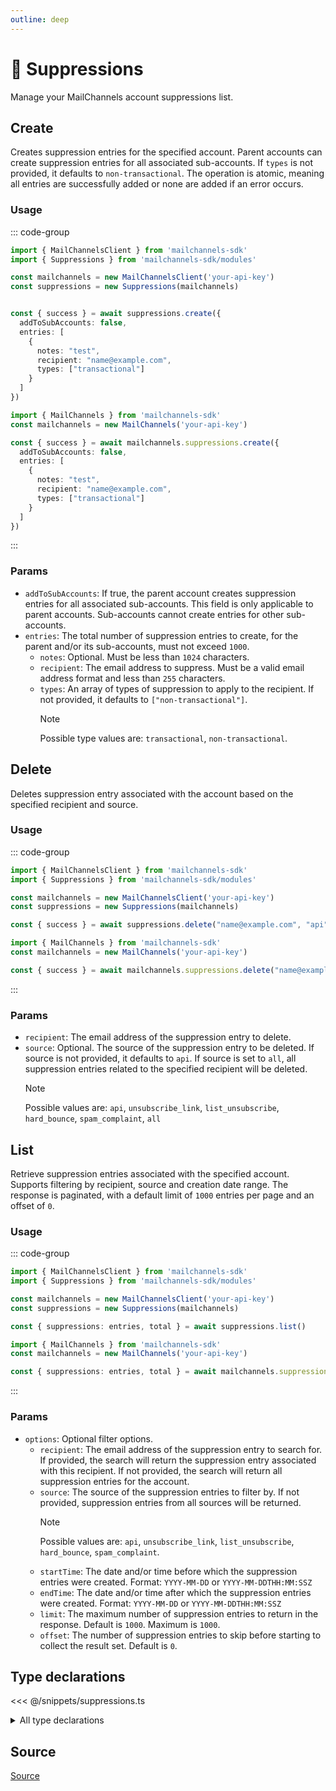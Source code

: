 ```yaml
---
outline: deep
---
```


# 🚫 Suppressions <Badge type="tip" text="module" /> <Badge type="tip" text="Email API" />

<!-- #region description -->
Manage your MailChannels account suppressions list.
<!-- #endregion description -->

## Create <Badge type="info" text="method" />

Creates suppression entries for the specified account. Parent accounts can create suppression entries for all associated sub-accounts. If `types` is not provided, it defaults to `non-transactional`. The operation is atomic, meaning all entries are successfully added or none are added if an error occurs.

### Usage

::: code-group
```ts [modular.ts]
import { MailChannelsClient } from 'mailchannels-sdk'
import { Suppressions } from 'mailchannels-sdk/modules'

const mailchannels = new MailChannelsClient('your-api-key')
const suppressions = new Suppressions(mailchannels)


const { success } = await suppressions.create({
  addToSubAccounts: false,
  entries: [
    {
      notes: "test",
      recipient: "name@example.com",
      types: ["transactional"]
    }
  ]
})
```

```ts [full.ts]
import { MailChannels } from 'mailchannels-sdk'
const mailchannels = new MailChannels('your-api-key')

const { success } = await mailchannels.suppressions.create({
  addToSubAccounts: false,
  entries: [
    {
      notes: "test",
      recipient: "name@example.com",
      types: ["transactional"]
    }
  ]
})
```
:::

### Params

- `addToSubAccounts`: If true, the parent account creates suppression entries for all associated sub-accounts. This field is only applicable to parent accounts. Sub-accounts cannot create entries for other sub-accounts.
- `entries`: The total number of suppression entries to create, for the parent and/or its sub-accounts, must not exceed `1000`.
  - `notes`: Optional. Must be less than `1024` characters.
  - `recipient`: The email address to suppress. Must be a valid email address format and less than `255` characters.
  - `types`: An array of types of suppression to apply to the recipient. If not provided, it defaults to `["non-transactional"]`.
    > [!NOTE]
    > Possible type values are: `transactional`, `non-transactional`.

## Delete <Badge type="info" text="method" />

Deletes suppression entry associated with the account based on the specified recipient and source.

### Usage
::: code-group
```ts [modular.ts]
import { MailChannelsClient } from 'mailchannels-sdk'
import { Suppressions } from 'mailchannels-sdk/modules'

const mailchannels = new MailChannelsClient('your-api-key')
const suppressions = new Suppressions(mailchannels)

const { success } = await suppressions.delete("name@example.com", "api")
```

```ts [full.ts]
import { MailChannels } from 'mailchannels-sdk'
const mailchannels = new MailChannels('your-api-key')

const { success } = await mailchannels.suppressions.delete("name@example.com", "api")
```
:::

### Params

- `recipient`: The email address of the suppression entry to delete.
- `source`: Optional. The source of the suppression entry to be deleted. If source is not provided, it defaults to `api`. If source is set to `all`, all suppression entries related to the specified recipient will be deleted.
  > [!NOTE]
  > Possible values are: `api`, `unsubscribe_link`, `list_unsubscribe`, `hard_bounce`, `spam_complaint`, `all`

## List <Badge type="info" text="method" />

Retrieve suppression entries associated with the specified account. Supports filtering by recipient, source and creation date range. The response is paginated, with a default limit of `1000` entries per page and an offset of `0`.

### Usage

::: code-group
```ts [modular.ts]
import { MailChannelsClient } from 'mailchannels-sdk'
import { Suppressions } from 'mailchannels-sdk/modules'

const mailchannels = new MailChannelsClient('your-api-key')
const suppressions = new Suppressions(mailchannels)

const { suppressions: entries, total } = await suppressions.list()
```

```ts [full.ts]
import { MailChannels } from 'mailchannels-sdk'
const mailchannels = new MailChannels('your-api-key')

const { suppressions: entries, total } = await mailchannels.suppressions.list()
```
:::

### Params

- `options`: Optional filter options.
  - `recipient`: The email address of the suppression entry to search for. If provided, the search will return the suppression entry associated with this recipient. If not provided, the search will return all suppression entries for the account.
  - `source`: The source of the suppression entries to filter by. If not provided, suppression entries from all sources will be returned.
    > [!NOTE]
    > Possible values are: `api`, `unsubscribe_link`, `list_unsubscribe`, `hard_bounce`, `spam_complaint`.
  - `startTime`: The date and/or time before which the suppression entries were created. Format: `YYYY-MM-DD` or `YYYY-MM-DDTHH:MM:SSZ`
  - `endTime`: The date and/or time after which the suppression entries were created. Format: `YYYY-MM-DD` or `YYYY-MM-DDTHH:MM:SSZ`
  - `limit`: The maximum number of suppression entries to return in the response. Default is `1000`. Maximum is `1000`.
  - `offset`: The number of suppression entries to skip before starting to collect the result set. Default is `0`.

## Type declarations

<<< @/snippets/suppressions.ts

<details>
  <summary>All type declarations</summary>

  **Create type declarations**

  <<< @/snippets/suppressions-types.ts
  <<< @/snippets/suppressions-create-options.ts

  **List type declarations**

  <<< @/snippets/suppressions-source.ts
  <<< @/snippets/suppressions-list-options.ts
  <<< @/snippets/suppressions-list-entry.ts
  <<< @/snippets/suppressions-list-response.ts
</details>

## Source

[Source](https://github.com/Yizack/mailchannels/tree/main/src/modules/suppressions.ts)
